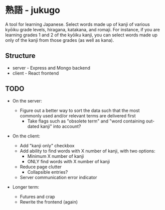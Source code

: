 # 熟語 - jukugo

A tool for learning Japanese.  Select words made up of kanji of various kyōiku grade levels, hiragana, katakana, and romaji.  For instance, if you are learning grades 1 and 2 of the kyōiku kanji, you can select words made up only of the kanji from those grades (as well as kana).

## Structure
* server - Express and Mongo backend
* client - React frontend

## TODO

* On the server:
    * Figure out a better way to sort the data such that the most commonly used and/or relevant terms are delivered first
        * Take flags such as "obsolete term" and "word containing out-dated kanji" into account?

* On the client:
    * Add "kanji only" checkbox
    * Add ability to find words with X number of kanji, with two options:
        * Minimum X number of kanji
        * ONLY find words with X number of kanji
    * Reduce page clutter
        * Collapsible entries?
    * Server communication error indicator

* Longer term:
    * Futures and crap
    * Rewrite the frontend (again)
